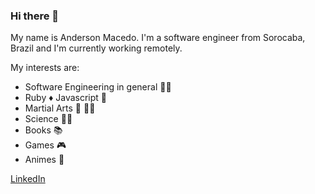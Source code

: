 ### Hi there 👋

My name is Anderson Macedo. I'm a software engineer from Sorocaba, Brazil and I'm currently working remotely.

My interests are:
- Software Engineering in general :technologist:
- Ruby ♦️ Javascript 👾
- Martial Arts 🥋 🙇‍♂️
- Science 🧑‍🔬
- Books :books:
- Games :video_game:
- Animes :japanese_castle:

[LinkedIn](https://www.linkedin.com/in/anderson-macedo-15b81790/)
